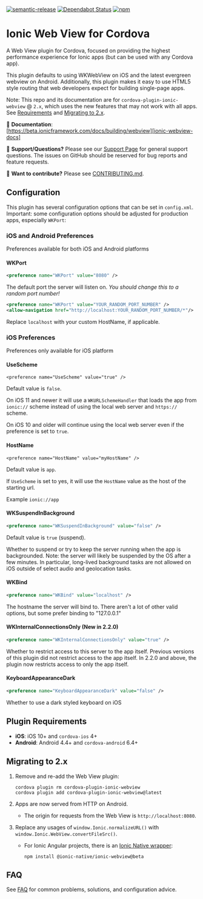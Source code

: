 <!--
# license: Licensed to the Apache Software Foundation (ASF) under one
#         or more contributor license agreements.  See the NOTICE file
#         distributed with this work for additional information
#         regarding copyright ownership.  The ASF licenses this file
#         to you under the Apache License, Version 2.0 (the
#         "License"); you may not use this file except in compliance
#         with the License.  You may obtain a copy of the License at
#
#           http://www.apache.org/licenses/LICENSE-2.0
#
#         Unless required by applicable law or agreed to in writing,
#         software distributed under the License is distributed on an
#         "AS IS" BASIS, WITHOUT WARRANTIES OR CONDITIONS OF ANY
#         KIND, either express or implied.  See the License for the
#         specific language governing permissions and limitations
#         under the License.
-->

<!-- TODO: remove beta in README.md and CONTRIBUTING.md -->

[![semantic-release](https://img.shields.io/badge/%20%20%F0%9F%93%A6%F0%9F%9A%80-semantic--release-e10079.svg)](https://github.com/semantic-release/semantic-release)
[![Dependabot Status](https://api.dependabot.com/badges/status?host=github&identifier=104773211)](https://dependabot.com)
[![npm](https://img.shields.io/npm/v/cordova-plugin-ionic-webview.svg)](https://www.npmjs.com/package/cordova-plugin-ionic-webview)

# Ionic Web View for Cordova

A Web View plugin for Cordova, focused on providing the highest performance experience for Ionic apps (but can be used with any Cordova app).

This plugin defaults to using WKWebView on iOS and the latest evergreen webview on Android. Additionally, this plugin makes it easy to use HTML5 style routing
that web developers expect for building single-page apps.

Note: This repo and its documentation are for `cordova-plugin-ionic-webview` @ `2.x`, which uses the new features that may not work with all apps. See [Requirements](#requirements) and [Migrating to 2.x](#migrating-to-2x).

:book: **Documentation**: [https://beta.ionicframework.com/docs/building/webview][ionic-webview-docs]

:mega: **Support/Questions?** Please see our [Support Page][ionic-support] for general support questions. The issues on GitHub should be reserved for bug reports and feature requests.

:sparkling_heart: **Want to contribute?** Please see [CONTRIBUTING.md](https://github.com/ionic-team/cordova-plugin-ionic-webview/blob/master/CONTRIBUTING.md).

## Configuration

This plugin has several configuration options that can be set in `config.xml`. Important: some configuration options should be adjusted for production apps, especially `WKPort`:

### iOS and Android Preferences

Preferences available for both iOS and Android platforms

#### WKPort 

```xml
<preference name="WKPort" value="8080" />
```

The default port the server will listen on. _You should change this to a random port number!_

```xml
<preference name="WKPort" value="YOUR_RANDOM_PORT_NUMBER" />
<allow-navigation href="http://localhost:YOUR_RANDOM_PORT_NUMBER/*"/>
```

Replace `localhost` with your custom HostName, if applicable.


### iOS Preferences

Preferences only available for iOS platform

#### UseScheme

`<preference name="UseScheme" value="true" />`

Default value is `false`.

On iOS 11 and newer it will use a `WKURLSchemeHandler` that loads the app from `ionic://` scheme instead of using the local web server and `https://` scheme.

On iOS 10 and older will continue using the local web server even if the preference is set to `true`.

#### HostName

`<preference name="HostName" value="myHostName" />`

Default value is `app`.

If `UseScheme` is set to yes, it will use the `HostName` value as the host of the starting url.

Example `ionic://app`

#### WKSuspendInBackground

```xml
<preference name="WKSuspendInBackground" value="false" />
```
Default value is `true` (suspend).

Whether to suspend or try to keep the server running when the app is backgrounded. Note: the server will likely be suspended by the OS after a few minutes. In particular, long-lived background tasks are not allowed on iOS outside of select audio and geolocation tasks.

#### WKBind

```xml
<preference name="WKBind" value="localhost" />
```

The hostname the server will bind to. There aren't a lot of other valid options, but some prefer binding to "127.0.0.1"

#### WKInternalConnectionsOnly (New in 2.2.0)

```xml
<preference name="WKInternalConnectionsOnly" value="true" />
```

Whether to restrict access to this server to the app itself. Previous versions of this plugin did not restrict access to the app itself. In 2.2.0 and above,
the plugin now restricts access to only the app itself.

#### KeyboardAppearanceDark

```xml
<preference name="KeyboardAppearanceDark" value="false" />
```

Whether to use a dark styled keyboard on iOS

## Plugin Requirements

* **iOS**: iOS 10+ and `cordova-ios` 4+
* **Android**: Android 4.4+ and `cordova-android` 6.4+

## Migrating to 2.x

1. Remove and re-add the Web View plugin:

    ```
    cordova plugin rm cordova-plugin-ionic-webview
    cordova plugin add cordova-plugin-ionic-webview@latest
    ```

1. Apps are now served from HTTP on Android.

    * The origin for requests from the Web View is `http://localhost:8080`.

1. Replace any usages of `window.Ionic.normalizeURL()` with `window.Ionic.WebView.convertFileSrc()`.

    * For Ionic Angular projects, there is an [Ionic Native wrapper](https://beta.ionicframework.com/docs/native/ionic-webview):

        ```
        npm install @ionic-native/ionic-webview@beta
        ```

## FAQ
See [FAQ](doc/FAQ.md) for common problems, solutions, and configuration advice.


[ionic-homepage]: https://ionicframework.com
[ionic-docs]: https://ionicframework.com/docs
[ionic-webview-docs]: https://beta.ionicframework.com/docs/building/webview
[ionic-support]: https://ionicframework.com/support
